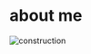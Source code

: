 # about me


![construction](https://storyset.com/illustration/software-engineer/amico#68BFC8FF&hide=&hide=complete)

